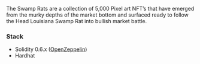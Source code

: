 The Swamp Rats are a collection of 5,000 Pixel art NFT’s that have emerged from the murky depths of the market bottom and surfaced ready to follow the Head Louisiana Swamp Rat into bullish market battle.

### Stack
* Solidity 0.6.x ([OpenZeppelin](https://docs.openzeppelin.com/contracts/4.x/))
* Hardhat
